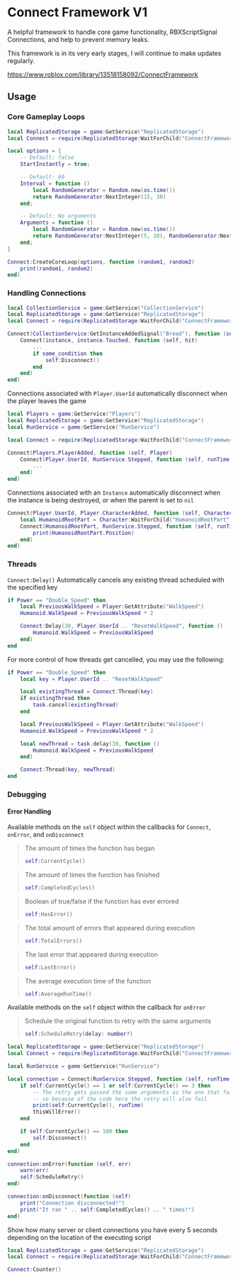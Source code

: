 # Connect Framework V1
A helpful framework to handle core game functionality, RBXScriptSignal Connections, and help to prevent memory leaks.

This framework is in its very early stages, I will continue to make updates regularly.

https://www.roblox.com/library/13518158092/ConnectFramework

## Usage

### Core Gameplay Loops
```lua
local ReplicatedStorage = game:GetService("ReplicatedStorage")
local Connect = require(ReplicatedStorage:WaitForChild("ConnectFramework"))

local options = {
    -- Default: false
    StartInstantly = true;

    -- Default: 60
    Interval = function ()
        local RandomGenerator = Random.new(os.time())
        return RandomGenerator:NextInteger(15, 30)
    end;

    -- Default: No arguments
    Arguments = function ()
        local RandomGenerator = Random.new(os.time())
        return RandomGenerator:NextInteger(5, 10), RandomGenerator:NextInteger(100, 200)
    end;
}

Connect:CreateCoreLoop(options, function (random1, random2)
    print(random1, random2)
end)
```

### Handling Connections
```lua
local CollectionService = game:GetService("CollectionService")
local ReplicatedStorage = game:GetService("ReplicatedStorage")
local Connect = require(ReplicatedStorage:WaitForChild("ConnectFramework"))

Connect(CollectionService:GetInstanceAddedSignal("Bread"), function (self, instance: BasePart)
    Connect(instance, instance.Touched, function (self, hit)
        ...
        if some_condition then
            self:Disconnect()
        end
    end)
end)
```
Connections associated with `Player.UserId` automatically disconnect when the player leaves the game
```lua
local Players = game:GetService("Players")
local ReplicatedStorage = game:GetService("ReplicatedStorage")
local RunService = game:GetService("RunService")

local Connect = require(ReplicatedStorage:WaitForChild("ConnectFramework"))

Connect(Players.PlayerAdded, function (self, Player)
    Connect(Player.UserId, RunService.Stepped, function (self, runTime, step)
        ...
    end)
end)
```
Connections associated with an `Instance` automatically disconnect when the instance is being destroyed, or when the parent is set to `nil`
```lua
Connect(Player.UserId, Player.CharacterAdded, function (self, Character)
    local HumanoidRootPart = Character:WaitForChild("HumanoidRootPart")
    Connect(HumanoidRootPart, RunService.Stepped, function (self, runTime, step)
        print(HumanoidRootPart.Position)
    end)
end)
```

### Threads
`Connect:Delay()` Automatically cancels any existing thread scheduled with the specified key
```lua
if Power == "Double_Speed" then
    local PreviousWalkSpeed = Player:GetAttribute("WalkSpeed")
    Humanoid.WalkSpeed = PreviousWalkSpeed * 2

    Connect:Delay(30, Player.UserId .. "ResetWalkSpeed", function ()
        Humanoid.WalkSpeed = PreviousWalkSpeed
    end)
end
```
For more control of how threads get cancelled, you may use the following:
```lua
if Power == "Double_Speed" then
    local key = Player.UserId .. "ResetWalkSpeed"

    local existingThread = Connect:Thread(key)
    if existingThread then
        task.cancel(existingThread)
    end

    local PreviousWalkSpeed = Player:GetAttribute("WalkSpeed")
    Humanoid.WalkSpeed = PreviousWalkSpeed * 2

    local newThread = task.delay(30, function ()
        Humanoid.WalkSpeed = PreviousWalkSpeed
    end)

    Connect:Thread(key, newThread)
end
```

### Debugging
#### Error Handling
Available methods on the `self` object within the callbacks for `Connect`, `onError`, and `onDisconnect`

> The amount of times the function has began
> ```lua
> self:CurrentCycle()
> ```

> The amount of times the function has finished
> ```lua
> self:CompletedCycles()
> ```

> Boolean of true/false if the function has ever errored
> ```lua
> self:HasError()
> ```

> The total amount of errors that appeared during execution
> ```lua
> self:TotalErrors()
> ```

> The last error that appeared during execution
> ```lua
> self:LastError()
> ```

> The average execution time of the function
> ```lua
> self:AverageRunTime()
> ```

Available methods on the `self` object within the callback for `onError`

> Schedule the original function to retry with the same arguments
> ```lua
> self:ScheduleRetry(delay: number?)
> ```

```lua
local ReplicatedStorage = game:GetService("ReplicatedStorage")
local Connect = require(ReplicatedStorage:WaitForChild("ConnectFramework"))

local RunService = game:GetService("RunService")

local connection = Connect(RunService.Stepped, function (self, runTime, step)
    if self:CurrentCycle() == 1 or self:CurrentCycle() == 3 then
        -- The retry gets passed the same arguments as the one that failed,
        -- so because of the code here the retry will also fail
        print(self:CurrentCycle(), runTime)
        thisWillError()
    end

    if self:CurrentCycle() == 100 then
        self:Disconnect()
    end
end)

connection:onError(function (self, err)
    warn(err)
    self:ScheduleRetry()
end)

connection:onDisconnect(function (self)
    print("Connection disconnected!")
    print("It ran " .. self:CompletedCycles() .. " times!")
end)
```
Show how many server or client connections you have every 5 seconds depending on the location of the executing script
```lua
local ReplicatedStorage = game:GetService("ReplicatedStorage")
local Connect = require(ReplicatedStorage:WaitForChild("ConnectFramework"))

Connect:Counter()
```
